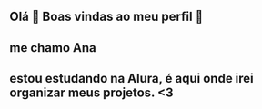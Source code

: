 ## Olá 👋 Boas vindas ao meu perfil 🌱 
## me chamo Ana
## estou estudando na Alura, é aqui onde irei organizar meus projetos. <3


<!--
**analemanabarbieri/analemanabarbieri** is a ✨ _special_ ✨ repository because its `README.md` (this file) appears on your GitHub profile.

Here are some ideas to get you started:

- 🔭 I’m currently working on ...
- 🌱 I’m currently learning ...
- 👯 I’m looking to collaborate on ...
- 🤔 I’m looking for help with ...
- 💬 Ask me about ...
- 📫 How to reach me: ...
- 😄 Pronouns: ...
- ⚡ Fun fact: ...
-->
